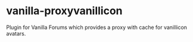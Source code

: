 # vanilla-proxyvanillicon
Plugin for Vanilla Forums which provides a proxy with cache for vanillicon avatars.
